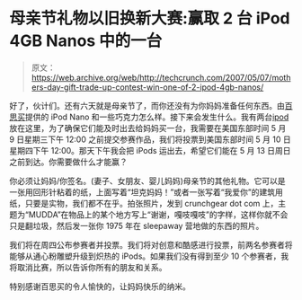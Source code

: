 # 母亲节礼物以旧换新大赛:赢取 2 台 iPod 4GB Nanos 中的一台

> 原文：<https://web.archive.org/web/http://techcrunch.com/2007/05/07/mothers-day-gift-trade-up-contest-win-one-of-2-ipod-4gb-nanos/>

好了，伙计们。还有六天就是母亲节了，而你还没有为你妈妈准备任何东西。由[百思买](https://web.archive.org/web/20151005123924/http://www.bestbuy.com/)提供的 iPod Nano 和一些巧克力怎么样。接下来会发生什么。我有两台[ipod](https://web.archive.org/web/20151005123924/http://crunchgear.com/2007/05/06/mothers-day-gift-idea-from-best-buy/)放在这里，为了确保它们能及时出去给妈妈买一台，我需要在美国东部时间 5 月 9 日星期三下午 12:00 之前提交参赛作品，我们将投票到美国东部时间 5 月 10 日星期四下午 12:00。那天下午我会把 iPods 运出去，希望它们能在 5 月 13 日周日之前到达。你需要做什么才能赢？

你必须让妈妈/你签名。(妻子、女朋友、婴儿妈妈)母亲节的其他礼物。它可以是一张用回形针粘着的纸，上面写着“坦克妈妈！”或者一张写着“我爱你”的建筑用纸，只要是实物，我们都不在乎。拍张照片，发到 crunchgear dot com 上，主题为“MUDDA”在物品上的某个地方写上“谢谢，嘎吱嘎吱”的字样，这样你就不会只是翻垃圾，然后发一张你 1975 年在 sleepaway 营地做的东西的照片。

我们将在周四公布参赛者并投票。我们将对创意和酷感进行投票，前两名参赛者将能够从通心粉雕塑升级到炽热的 iPods。如果我们没有得到至少 10 个参赛者，我将取消比赛，所以告诉你所有的朋友和关系。

特别感谢百思买的令人愉快的，让妈妈快乐的纳米。